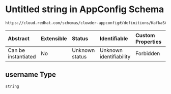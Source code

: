 # Untitled string in AppConfig Schema

```txt
https://cloud.redhat.com/schemas/clowder-appconfig#/definitions/KafkaSASLConfig/properties/username
```



| Abstract            | Extensible | Status         | Identifiable            | Custom Properties | Additional Properties | Access Restrictions | Defined In                                                   |
| :------------------ | :--------- | :------------- | :---------------------- | :---------------- | :-------------------- | :------------------ | :----------------------------------------------------------- |
| Can be instantiated | No         | Unknown status | Unknown identifiability | Forbidden         | Allowed               | none                | [schema.json*](../../out/schema.json "open original schema") |

## username Type

`string`
